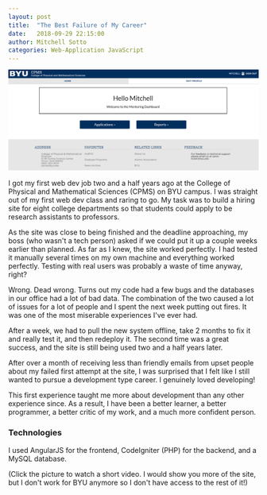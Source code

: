 ```yaml
---
layout: post
title:  "The Best Failure of My Career"
date:   2018-09-29 22:15:00
author: Mitchell Sotto
categories: Web-Application JavaScript
---
```

[![CPMS Application](/assets/cpms-home.PNG)](https://www.youtube.com/watch?v=NRuu4-IWsr0 "CPMS Application")

I got my first web dev job two and a half years ago at the College of Physical and Mathematical Sciences (CPMS) on BYU campus. I was straight out of my first web dev class and raring to go. My task was to build a hiring site for eight college departments so that students could apply to be research assistants to professors.

As the site was close to being finished and the deadline approaching, my boss (who wasn't a tech person) asked if we could put it up a couple weeks earlier than planned. As far as I knew, the site worked perfectly. I had tested it manually several times on my own machine and everything worked perfectly. Testing with real users was probably a waste of time anyway, right? 

Wrong. Dead wrong. Turns out my code had a few bugs and the databases in our office had a lot of bad data. The combination of the two caused a lot of issues for a lot of people and I spent the next week putting out fires. It was one of the most miserable experiences I've ever had. 

After a week, we had to pull the new system offline, take 2 months to fix it and really test it, and then redeploy it. The second time was a great success, and the site is still being used two and a half years later.

After over a month of receiving less than friendly emails from upset people about my failed first attempt at the site, I was surprised that I felt like I still wanted to pursue a development type career. I genuinely loved developing!

This first experience taught me more about development than any other experience since. As a result, I have been a better learner, a better programmer, a better critic of my work, and a much more confident person.

### Technologies
I used AngularJS for the frontend, CodeIgniter (PHP) for the backend, and a MySQL database.

(Click the picture to watch a short video. I would show you more of the site, but I don't work for BYU anymore so I don't have access to the rest of it!)